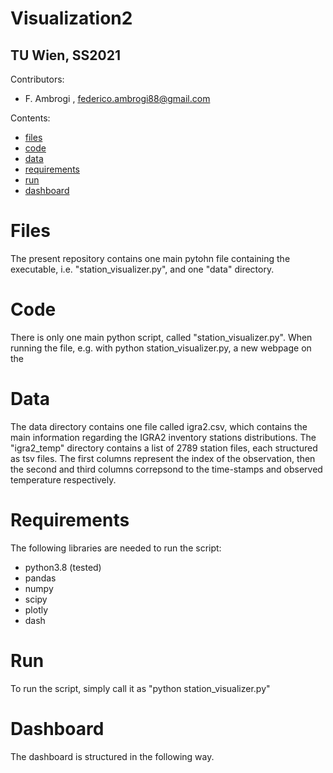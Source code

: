 # Visualization2
## TU Wien, SS2021

Contributors:

* F. Ambrogi , federico.ambrogi88@gmail.com

Contents:
* [files](#Files)
* [code](#Code)
* [data](#Data)
* [requirements](#Requirements)
* [run](#Run)
* [dashboard](#Dashboard)

# Files

The present repository contains one main pytohn file containing the executable, i.e. "station_visualizer.py",
and one "data" directory.


# Code

There is only one main python script, called "station_visualizer.py".
When running the file, e.g. with python station_visualizer.py,
a new webpage on the 

# Data

The data directory contains one file called igra2.csv, which contains the main information regarding the IGRA2 inventory stations distributions.
The "igra2_temp" directory contains a list of 2789 station files, each structured as tsv files.
The first columns represent the index of the observation, then the second and third columns correpsond to the time-stamps and observed temperature respectively.

# Requirements

The following libraries are needed to run the script:
- python3.8 (tested)
- pandas
- numpy
- scipy
- plotly
- dash

# Run

To run the script, simply call it as "python station_visualizer.py"


# Dashboard

The dashboard is structured in the following way.



